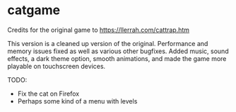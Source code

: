 # catgame

Credits for the original game to https://llerrah.com/cattrap.htm

This version is a cleaned up version of the original. Performance and memory issues fixed as well as various other bugfixes. Added music, sound effects, a dark theme option, smooth animations, and made the game more playable on touchscreen devices.

TODO:
- Fix the cat on Firefox
- Perhaps some kind of a menu with levels

